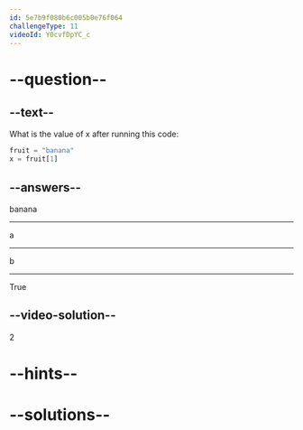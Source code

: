 ```yaml
---
id: 5e7b9f080b6c005b0e76f064
challengeType: 11
videoId: Y0cvfDpYC_c
---
```


# --question--

## --text--

What is the value of x after running this code:

```python
fruit = "banana"
x = fruit[1]
```

## --answers--

banana

---

a

---

b

---

True

## --video-solution--

2

# --hints--


# --solutions--

